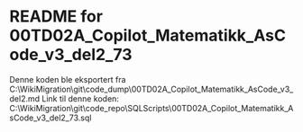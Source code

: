 # README for 00TD02A_Copilot_Matematikk_AsCode_v3_del2_73
Denne koden ble eksportert fra C:\WikiMigration\git\code_dump\00TD02A_Copilot_Matematikk_AsCode_v3_del2.md
Link til denne koden: C:\WikiMigration\git\code_repo\SQLScripts\00TD02A_Copilot_Matematikk_AsCode_v3_del2_73.sql
